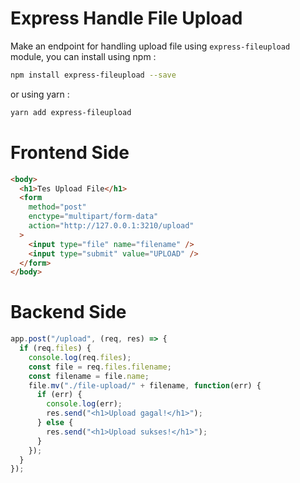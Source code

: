 # Express Handle File Upload

Make an endpoint for handling upload file using `express-fileupload` module, you can install using npm :

```sh
npm install express-fileupload --save
```

or using yarn :

```sh
yarn add express-fileupload
```

# Frontend Side

```html
<body>
  <h1>Tes Upload File</h1>
  <form
    method="post"
    enctype="multipart/form-data"
    action="http://127.0.0.1:3210/upload"
  >
    <input type="file" name="filename" />
    <input type="submit" value="UPLOAD" />
  </form>
</body>
```

# Backend Side

```javascript
app.post("/upload", (req, res) => {
  if (req.files) {
    console.log(req.files);
    const file = req.files.filename;
    const filename = file.name;
    file.mv("./file-upload/" + filename, function(err) {
      if (err) {
        console.log(err);
        res.send("<h1>Upload gagal!</h1>");
      } else {
        res.send("<h1>Upload sukses!</h1>");
      }
    });
  }
});
```
